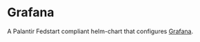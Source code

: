 # Grafana

A Palantir Fedstart compliant helm-chart that configures [Grafana](https://github.com/grafana/grafana).